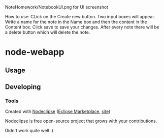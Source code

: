 NoteHomework/NotebookUI.png for UI screenshot

How to use: CLick on the Create new button. Two input boxes will appear. Write a name for the note in the Name box  and then the content in the Content box. Click save to save your changes. After every note there will be a delete button which will delete the note. 



# node-webapp



## Usage



## Developing



### Tools

Created with [Nodeclipse](https://github.com/Nodeclipse/nodeclipse-1)
 ([Eclipse Marketplace](http://marketplace.eclipse.org/content/nodeclipse), [site](http://www.nodeclipse.org))   

Nodeclipse is free open-source project that grows with your contributions.

Didn't work quite well :)

